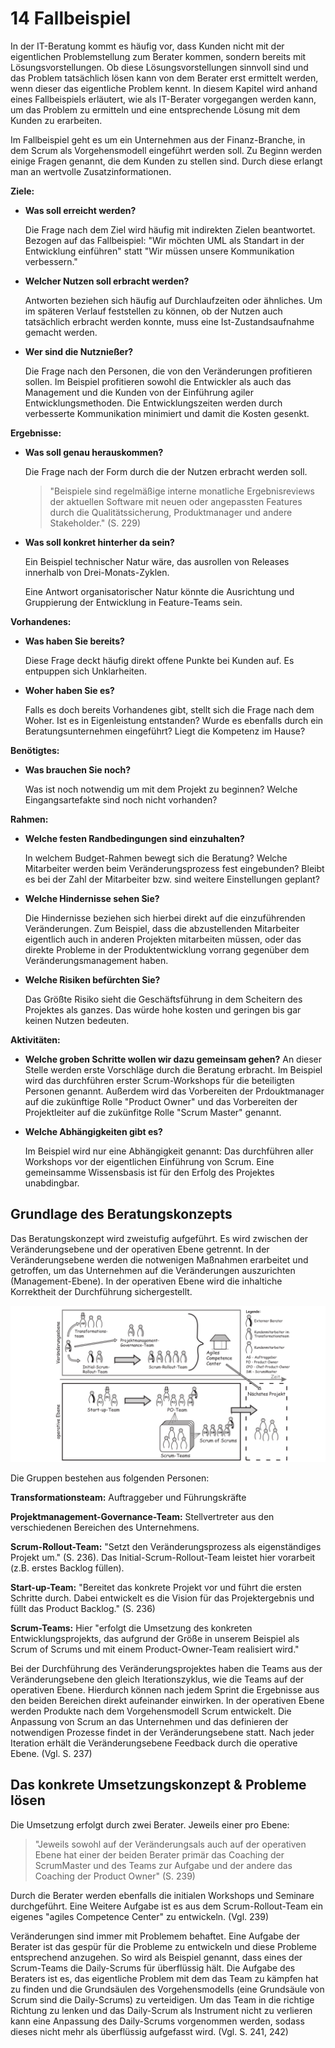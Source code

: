 # 14 Fallbeispiel

In der IT-Beratung kommt es häufig vor, dass Kunden nicht mit der eigentlichen Problemstellung zum Berater kommen, sondern bereits mit Lösungsvorstellungen. Ob diese Lösungsvorstellungen sinnvoll sind und das Problem tatsächlich lösen kann von dem Berater erst ermittelt werden, wenn dieser das eigentliche Problem kennt. In diesem Kapitel wird anhand eines Fallbeispiels erläutert, wie als IT-Berater vorgegangen werden kann, um das Problem zu ermitteln und eine entsprechende Lösung mit dem Kunden zu erarbeiten.

Im Fallbeispiel geht es um ein Unternehmen aus der Finanz-Branche, in dem Scrum als Vorgehensmodell eingeführt werden soll. Zu Beginn werden einige Fragen genannt, die dem Kunden zu stellen sind. Durch diese erlangt man an wertvolle Zusatzinformationen.

**Ziele:**

- **Was soll erreicht werden?** 

  Die Frage nach dem Ziel wird häufig mit indirekten Zielen beantwortet. Bezogen auf das Fallbeispiel: "Wir möchten UML als Standart in der Entwicklung einführen" statt "Wir müssen unsere Kommunikation verbessern."

- **Welcher Nutzen soll erbracht werden?** 

  Antworten beziehen sich häufig auf Durchlaufzeiten oder ähnliches. Um im späteren Verlauf feststellen zu können, ob der Nutzen auch tatsächlich erbracht werden konnte, muss eine Ist-Zustandsaufnahme gemacht werden.

- **Wer sind die Nutznießer?** 

  Die Frage nach den Personen, die von den Veränderungen profitieren sollen. Im Beispiel profitieren sowohl die Entwickler als auch das Management und die Kunden von der Einführung agiler Entwicklungsmethoden. Die Entwicklungszeiten werden durch verbesserte Kommunikation minimiert und damit die Kosten gesenkt.

**Ergebnisse:**

- **Was soll genau herauskommen?** 

  Die Frage nach der Form durch die der Nutzen erbracht werden soll. 

  > "Beispiele sind regelmäßige interne monatliche Ergebnisreviews der aktuellen Software mit neuen oder angepassten Features durch die Qualitätssicherung, Produktmanager und andere Stakeholder." (S. 229)

- **Was soll konkret hinterher da sein?**

  Ein Beispiel technischer Natur wäre, das ausrollen von Releases innerhalb von Drei-Monats-Zyklen.

  Eine Antwort organisatorischer Natur könnte die Ausrichtung und Gruppierung der Entwicklung in Feature-Teams sein.

**Vorhandenes:**

- **Was haben Sie bereits?**

  Diese Frage deckt häufig direkt offene Punkte bei Kunden auf. Es entpuppen sich Unklarheiten.

- **Woher haben Sie es?**

  Falls es doch bereits Vorhandenes gibt, stellt sich die Frage nach dem Woher. Ist es in Eigenleistung entstanden? Wurde es ebenfalls durch ein Beratungsunternehmen eingeführt? Liegt die Kompetenz im Hause?

**Benötigtes:**

- **Was brauchen Sie noch?**

  Was ist noch notwendig um mit dem Projekt zu beginnen? Welche Eingangsartefakte sind noch nicht vorhanden?

**Rahmen:**

- **Welche festen Randbedingungen sind einzuhalten?**

  In welchem Budget-Rahmen bewegt sich die Beratung? Welche Mitarbeiter werden beim Veränderungsprozess fest eingebunden? Bleibt es bei der Zahl der Mitarbeiter bzw. sind weitere Einstellungen geplant?

- **Welche Hindernisse sehen Sie?**

  Die Hindernisse beziehen sich hierbei direkt auf die einzuführenden Veränderungen. Zum Beispiel, dass die abzustellenden Mitarbeiter eigentlich auch in anderen Projekten mitarbeiten müssen, oder das direkte Probleme in der Produktentwicklung vorrang gegenüber dem Veränderungsmanagement haben.

- **Welche Risiken befürchten Sie?**

  Das Größte Risiko sieht die Geschäftsführung in dem Scheitern des Projektes als ganzes. Das würde hohe kosten und geringen bis gar keinen Nutzen bedeuten.

**Aktivitäten:**

- **Welche groben Schritte wollen wir dazu gemeinsam gehen?** An dieser Stelle werden erste Vorschläge durch die Beratung erbracht. Im Beispiel wird das durchführen erster Scrum-Workshops für die beteiligten Personen genannt. Außerdem wird das Vorbereiten der Prdouktmanager auf die zukünftige Rolle "Product Owner" und das Vorbereiten der Projektleiter auf die zukünfitge Rolle "Scrum Master" genannt.

- **Welche Abhängigkeiten gibt es?**

  Im Beispiel wird nur eine Abhängigkeit genannt: Das durchführen aller Workshops vor der eigentlichen Einführung von Scrum. Eine gemeinsamme Wissensbasis ist für den Erfolg des Projektes unabdingbar.

## Grundlage des Beratungskonzepts

Das Beratungskonzept wird zweistufig aufgeführt. Es wird zwischen der Veränderungsebene und der operativen Ebene getrennt. In der Veränderungsebene werden die notwenigen Maßnahmen erarbeitet und getroffen, um das Unternehmen auf die Veränderungen auszurichten (Management-Ebene). In der operativen Ebene wird die inhaltiche Korrektheit der Durchführung sichergestellt.

![Beratungskonzept](../assets/Beratungskonzept.png)

Die Gruppen bestehen aus folgenden Personen:

**Transformationsteam:** Auftraggeber und Führungskräfte

**Projektmanagement-Governance-Team:** Stellvertreter aus den verschiedenen Bereichen des Unternehmens.

**Scrum-Rollout-Team:** "Setzt den Veränderungsprozess als eigenständiges Projekt um." (S. 236). Das Initial-Scrum-Rollout-Team leistet hier vorarbeit (z.B. erstes Backlog füllen).

**Start-up-Team:** "Bereitet das konkrete Projekt vor und führt die ersten Schritte durch. Dabei entwickelt es die Vision für das Projektergebnis und füllt das Product Backlog." (S. 236)

**Scrum-Teams:** Hier "erfolgt die Umsetzung des konkreten Entwicklungsprojekts, das aufgrund der Größe in unserem Beispiel als Scrum of Scrums und mit einem Product-Owner-Team realisiert wird."

Bei der Durchführung des Veränderungsprojektes haben die Teams aus der Veränderungsebene den gleich Iterationszyklus, wie die Teams auf der operativen Ebene. Hierdurch können nach jedem Sprint die Ergebnisse aus den beiden Bereichen direkt aufeinander einwirken. In der operativen Ebene werden Produkte nach dem Vorgehensmodell Scrum entwickelt. Die Anpassung von Scrum an das Unternehmen und das definieren der notwendigen Prozesse findet in der Veränderungsebene statt. Nach jeder Iteration erhält die Veränderungsebene Feedback durch die operative Ebene. (Vgl. S. 237)

## Das konkrete Umsetzungskonzept & Probleme lösen

Die Umsetzung erfolgt durch zwei Berater. Jeweils einer pro Ebene:

> "Jeweils sowohl auf der Veränderungsals auch auf der operativen Ebene hat einer der beiden Berater primär das Coaching der ScrumMaster und des Teams zur Aufgabe und der andere das Coaching der Product Owner" (S. 239)

Durch die Berater werden ebenfalls die initialen Workshops und Seminare durchgeführt.  Eine Weitere Aufgabe ist es aus dem Scrum-Rollout-Team ein eigenes "agiles Competence Center" zu entwickeln. (Vgl. 239)

Veränderungen sind immer mit Problemem behaftet. Eine Aufgabe der Berater ist das gespür für die Probleme zu entwickeln und diese Probleme entsprechend anzugehen. So wird als Beispiel genannt, dass eines der Scrum-Teams die Daily-Scrums für überflüssig hält. Die Aufgabe des Beraters ist es, das eigentliche Problem mit dem das Team zu kämpfen hat zu finden und die Grundsäulen des Vorgehensmodells (eine Grundsäule von Scrum sind die Daily-Scrums) zu verteidigen. Um das Team in die richtige Richtung zu lenken und das Daily-Scrum als Instrument nicht zu verlieren kann eine Anpassung des Daily-Scrums vorgenommen werden, sodass dieses nicht mehr als überflüssig aufgefasst wird. (Vgl. S. 241, 242)



